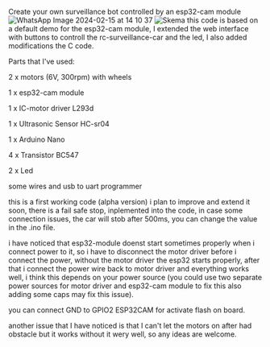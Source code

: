 
Create your own surveillance bot controlled by an esp32-cam module
![WhatsApp Image 2024-02-15 at 14 10 37](https://github.com/irfanarhab/ESP32-CAM-For-RC-Car/assets/39016873/9e550d7c-8ae1-4ed3-90f1-ecd4693154f9)
![Skema](https://github.com/irfanarhab/ESP32-CAM-For-RC-Car/assets/39016873/2dcbcd52-d70c-40a4-866e-45343bb922cf)
this code is based on a default demo for the esp32-cam module, I extended the web interface with buttons to controll the rc-surveillance-car and the led, I also added modifications the C code.

Parts that I've used:

2 x motors (6V, 300rpm) with wheels

1 x esp32-cam module

1 x IC-motor driver L293d

1 x Ultrasonic Sensor HC-sr04

1 x Arduino Nano 

4 x Transistor BC547

2 x Led

some wires and usb to uart programmer 

this is a first working code (alpha version) i plan to improve and extend it soon, there is a fail safe stop, inplemented into the code, in case some connection issues, the car will stob after 500ms, you can change the value in the .ino file.

i have noticed that esp32-module doenst start sometimes properly when i connect power to it, so i have to disconnect the motor driver before i connect the power, without the motor driver the esp32 starts properly, after that i connect the power wire back to motor driver and everything works well, i think this depends on your power source (you could use two separate power sources for motor driver and esp32-cam module to fix this also adding some caps may fix this issue).

you can connect GND to GPIO2 ESP32CAM for activate flash on board.

another issue that I have noticed is that I can't let the motors on after had obstacle but it works without it wery well, so any ideas are welcome.
